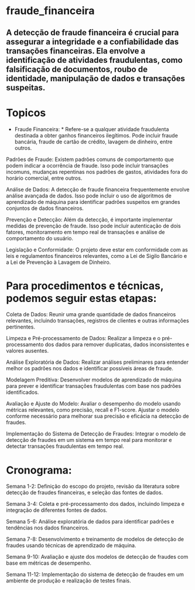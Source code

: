 # fraude_financeira

## A detecção de fraude financeira é crucial para assegurar a integridade e a confiabilidade das transações financeiras. Ela envolve a identificação de atividades fraudulentas, como falsificação de documentos, roubo de identidade, manipulação de dados e transações suspeitas.

# Topicos

 * Fraude Financeira: * Refere-se a qualquer atividade fraudulenta destinada a obter ganhos financeiros ilegítimos. Pode incluir fraude bancária, fraude de cartão de crédito, lavagem de dinheiro, entre outros.

 Padrões de Fraude: Existem padrões comuns de comportamento que podem indicar a ocorrência de fraude. Isso pode incluir transações incomuns, mudanças repentinas nos padrões de gastos, atividades fora do horário comercial, entre outros.

 Análise de Dados: A detecção de fraude financeira frequentemente envolve análise avançada de dados. Isso pode incluir o uso de algoritmos de aprendizado de máquina para identificar padrões suspeitos em grandes conjuntos de dados financeiros.

 Prevenção e Detecção: Além da detecção, é importante implementar medidas de prevenção de fraude. Isso pode incluir autenticação de dois fatores, monitoramento em tempo real de transações e análise de comportamento do usuário.

 Legislação e Conformidade: O projeto deve estar em conformidade com as leis e regulamentos financeiros relevantes, como a Lei de Sigilo Bancário e a Lei de Prevenção à Lavagem de Dinheiro.

# Para procedimentos e técnicas, podemos seguir estas etapas:

Coleta de Dados: Reunir uma grande quantidade de dados financeiros relevantes, incluindo transações, registros de clientes e outras informações pertinentes.

Limpeza e Pré-processamento de Dados: Realizar a limpeza e o pré-processamento dos dados para remover duplicatas, dados inconsistentes e valores ausentes.

Análise Exploratória de Dados: Realizar análises preliminares para entender melhor os padrões nos dados e identificar possíveis áreas de fraude.

Modelagem Preditiva: Desenvolver modelos de aprendizado de máquina para prever e identificar transações fraudulentas com base nos padrões identificados.

Avaliação e Ajuste do Modelo: Avaliar o desempenho do modelo usando métricas relevantes, como precisão, recall e F1-score. Ajustar o modelo conforme necessário para melhorar sua precisão e eficácia na detecção de fraudes.

Implementação do Sistema de Detecção de Fraudes: Integrar o modelo de detecção de fraudes em um sistema em tempo real para monitorar e detectar transações fraudulentas em tempo real.

# Cronograma:

Semana 1-2: Definição do escopo do projeto, revisão da literatura sobre detecção de fraudes financeiras, e seleção das fontes de dados.

Semana 3-4: Coleta e pré-processamento dos dados, incluindo limpeza e integração de diferentes fontes de dados.

Semana 5-6: Análise exploratória de dados para identificar padrões e tendências nos dados financeiros.

Semana 7-8: Desenvolvimento e treinamento de modelos de detecção de fraudes usando técnicas de aprendizado de máquina.

Semana 9-10: Avaliação e ajuste dos modelos de detecção de fraudes com base em métricas de desempenho.

Semana 11-12: Implementação do sistema de detecção de fraudes em um ambiente de produção e realização de testes finais.
